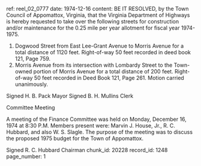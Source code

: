 ref: reel_02_0777
date: 1974-12-16
content: BE IT RESOLVED, by the Town Council of Appomattox, Virginia, that the Virginia Department of Highways is hereby requested to take over the following streets for construction and/or maintenance for the 0.25 mile per year allotment for fiscal year 1974-1975.
1. Dogwood Street from East Lee-Grant Avenue to Morris Avenue for a total distance of 1120 feet. Right-of-way 50 feet recorded in deed book 121, Page 759.
2. Morris Avenue from its intersection with Lombardy Street to the Town-owned portion of Morris Avenue for a total distance of 200 feet. Right-of-way 50 feet recorded in Deed Book 121, Page 261.
Motion carried unanimously.

Signed H. B. Pack Mayor
Signed B. H. Mullins Clerk

Committee Meeting

A meeting of the Finance Committee was held on Monday, December 16, 1974 at 8:30 P.M.
Members present were: Marvin J. House, Jr., R. C. Hubbard, and also W. S. Slagle.
The purpose of the meeting was to discuss the proposed 1975 budget for the Town of Appomattox.

Signed R. C. Hubbard Chairman
chunk_id: 20228
record_id: 1248
page_number: 1


